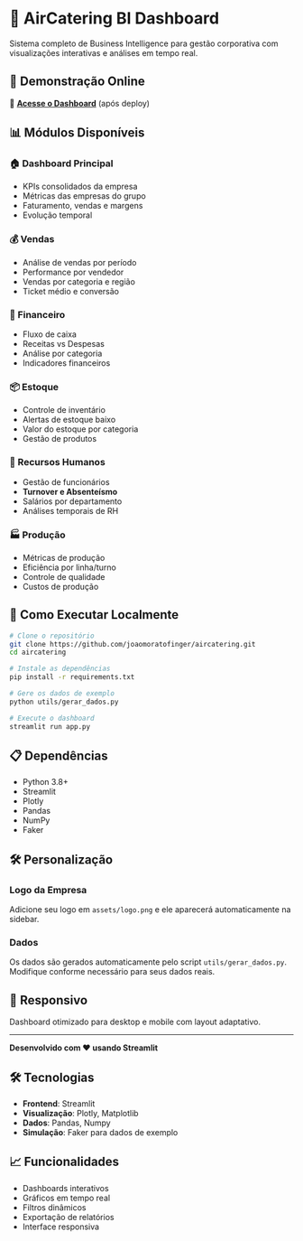 # 🛫 AirCatering BI Dashboard

Sistema completo de Business Intelligence para gestão corporativa com visualizações interativas e análises em tempo real.

## 🌟 **Demonstração Online**
🔗 **[Acesse o Dashboard](https://aircatering.streamlit.app)** (após deploy)

## 📊 **Módulos Disponíveis**

### **🏠 Dashboard Principal**
- KPIs consolidados da empresa
- Métricas das empresas do grupo
- Faturamento, vendas e margens
- Evolução temporal

### **💰 Vendas**
- Análise de vendas por período
- Performance por vendedor
- Vendas por categoria e região
- Ticket médio e conversão

### **💼 Financeiro**
- Fluxo de caixa
- Receitas vs Despesas
- Análise por categoria
- Indicadores financeiros

### **📦 Estoque**
- Controle de inventário
- Alertas de estoque baixo
- Valor do estoque por categoria
- Gestão de produtos

### **👥 Recursos Humanos**
- Gestão de funcionários
- **Turnover e Absenteísmo**
- Salários por departamento
- Análises temporais de RH

### **🏭 Produção**
- Métricas de produção
- Eficiência por linha/turno
- Controle de qualidade
- Custos de produção

## 🚀 **Como Executar Localmente**

```bash
# Clone o repositório
git clone https://github.com/joaomoratofinger/aircatering.git
cd aircatering

# Instale as dependências
pip install -r requirements.txt

# Gere os dados de exemplo
python utils/gerar_dados.py

# Execute o dashboard
streamlit run app.py
```

## 📋 **Dependências**

- Python 3.8+
- Streamlit
- Plotly
- Pandas
- NumPy
- Faker

## 🛠️ **Personalização**

### **Logo da Empresa**
Adicione seu logo em `assets/logo.png` e ele aparecerá automaticamente na sidebar.

### **Dados**
Os dados são gerados automaticamente pelo script `utils/gerar_dados.py`. Modifique conforme necessário para seus dados reais.

## 📱 **Responsivo**
Dashboard otimizado para desktop e mobile com layout adaptativo.

---

**Desenvolvido com ❤️ usando Streamlit**

## 🛠️ Tecnologias

- **Frontend**: Streamlit
- **Visualização**: Plotly, Matplotlib
- **Dados**: Pandas, Numpy
- **Simulação**: Faker para dados de exemplo

## 📈 Funcionalidades

- Dashboards interativos
- Gráficos em tempo real
- Filtros dinâmicos
- Exportação de relatórios
- Interface responsiva